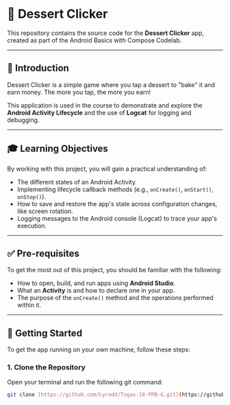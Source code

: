 # 🧁 Dessert Clicker

This repository contains the source code for the **Dessert Clicker** app, created as part of the Android Basics with Compose Codelab.

---

## 📖 Introduction

Dessert Clicker is a simple game where you tap a dessert to "bake" it and earn money. The more you tap, the more you earn!

This application is used in the course to demonstrate and explore the **Android Activity Lifecycle** and the use of **Logcat** for logging and debugging.

---

## 🎓 Learning Objectives

By working with this project, you will gain a practical understanding of:

- The different states of an Android Activity.
- Implementing lifecycle callback methods (e.g., `onCreate()`, `onStart()`, `onStop()`).
- How to save and restore the app's state across configuration changes, like screen rotation.
- Logging messages to the Android console (Logcat) to trace your app's execution.

---

## ✅ Pre-requisites

To get the most out of this project, you should be familiar with the following:

- How to open, build, and run apps using **Android Studio**.
- What an **Activity** is and how to declare one in your app.
- The purpose of the `onCreate()` method and the operations performed within it.

---

## 🚀 Getting Started

To get the app running on your own machine, follow these steps:

### 1. Clone the Repository
Open your terminal and run the following git command:
```sh
git clone [https://github.com/Lyradd/Tugas-10-PPB-G.git](https://github.com/Lyradd/Tugas-10-PPB-G.git)
